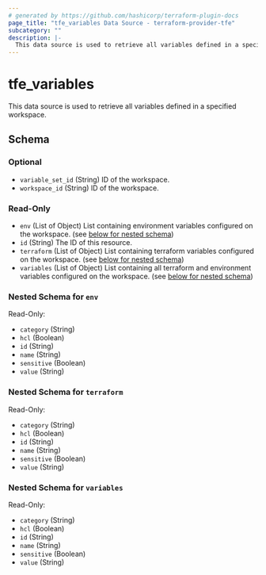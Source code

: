 ```yaml
---
# generated by https://github.com/hashicorp/terraform-plugin-docs
page_title: "tfe_variables Data Source - terraform-provider-tfe"
subcategory: ""
description: |-
  This data source is used to retrieve all variables defined in a specified workspace.
---
```


# tfe_variables

This data source is used to retrieve all variables defined in a specified workspace.



<!-- schema generated by tfplugindocs -->
## Schema

### Optional

- `variable_set_id` (String) ID of the workspace.
- `workspace_id` (String) ID of the workspace.

### Read-Only

- `env` (List of Object) List containing environment variables configured on the workspace. (see [below for nested schema](#nestedatt--env))
- `id` (String) The ID of this resource.
- `terraform` (List of Object) List containing terraform variables configured on the workspace. (see [below for nested schema](#nestedatt--terraform))
- `variables` (List of Object) List containing all terraform and environment variables configured on the workspace. (see [below for nested schema](#nestedatt--variables))

<a id="nestedatt--env"></a>
### Nested Schema for `env`

Read-Only:

- `category` (String)
- `hcl` (Boolean)
- `id` (String)
- `name` (String)
- `sensitive` (Boolean)
- `value` (String)


<a id="nestedatt--terraform"></a>
### Nested Schema for `terraform`

Read-Only:

- `category` (String)
- `hcl` (Boolean)
- `id` (String)
- `name` (String)
- `sensitive` (Boolean)
- `value` (String)


<a id="nestedatt--variables"></a>
### Nested Schema for `variables`

Read-Only:

- `category` (String)
- `hcl` (Boolean)
- `id` (String)
- `name` (String)
- `sensitive` (Boolean)
- `value` (String)

